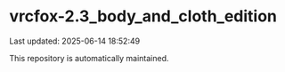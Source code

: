 # vrcfox-2.3_body_and_cloth_edition

Last updated: 2025-06-14 18:52:49

This repository is automatically maintained.
